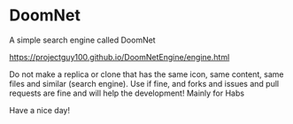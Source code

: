 # DoomNet
A simple search engine called DoomNet

<a href= "https://projectguy100.github.io/DoomNetEngine/engine.html">https://projectguy100.github.io/DoomNetEngine/engine.html</a>

Do not make a replica or clone that has the same icon, same content, same files and similar (search engine).
Use if fine, and forks and issues and pull requests are fine and will help the development!
Mainly for Habs

Have a nice day!
